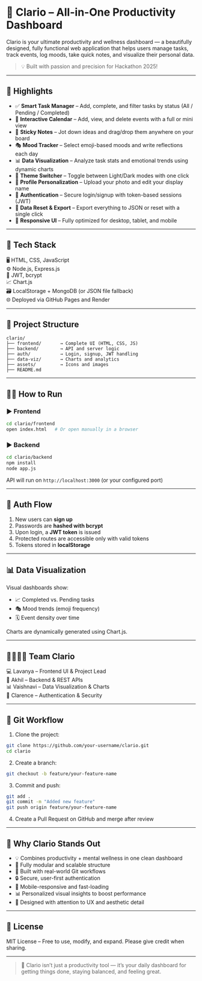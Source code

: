 # 🚀 Clario – All-in-One Productivity Dashboard

Clario is your ultimate productivity and wellness dashboard — a beautifully designed, fully functional web application that helps users manage tasks, track events, log moods, take quick notes, and visualize their personal data.

> 💡 Built with passion and precision for Hackathon 2025!

---

## 🌟 Highlights

- ✅ **Smart Task Manager** – Add, complete, and filter tasks by status (All / Pending / Completed)
- 📅 **Interactive Calendar** – Add, view, and delete events with a full or mini view
- 📝 **Sticky Notes** – Jot down ideas and drag/drop them anywhere on your board
- 🎭 **Mood Tracker** – Select emoji-based moods and write reflections each day
- 📊 **Data Visualization** – Analyze task stats and emotional trends using dynamic charts
- 🎨 **Theme Switcher** – Toggle between Light/Dark modes with one click
- 👤 **Profile Personalization** – Upload your photo and edit your display name
- 🔐 **Authentication** – Secure login/signup with token-based sessions (JWT)
- 🧼 **Data Reset & Export** – Export everything to JSON or reset with a single click
- 📱 **Responsive UI** – Fully optimized for desktop, tablet, and mobile

---

## 🧰 Tech Stack

🖥️ HTML, CSS, JavaScript  
⚙️ Node.js, Express.js  
🔐 JWT, bcrypt  
📈 Chart.js  
🗃️ LocalStorage + MongoDB (or JSON file fallback)  
🌐 Deployed via GitHub Pages and Render

---

## 📁 Project Structure

```
clario/
├── frontend/       → Complete UI (HTML, CSS, JS)
├── backend/        → API and server logic
├── auth/           → Login, signup, JWT handling
├── data-viz/       → Charts and analytics
├── assets/         → Icons and images
├── README.md
```

---

## 🧑‍💻 How to Run

### ▶️ Frontend

```bash
cd clario/frontend
open index.html   # Or open manually in a browser
```

### ▶️ Backend

```bash
cd clario/backend
npm install
node app.js
```

API will run on `http://localhost:3000` (or your configured port)

---

## 🔐 Auth Flow

1. New users can **sign up**
2. Passwords are **hashed with bcrypt**
3. Upon login, a **JWT token** is issued
4. Protected routes are accessible only with valid tokens
5. Tokens stored in **localStorage**

---

## 📊 Data Visualization

Visual dashboards show:

- 📈 Completed vs. Pending tasks
- 🎭 Mood trends (emoji frequency)
- 🗓️ Event density over time

Charts are dynamically generated using Chart.js.

---

## 👨‍👩‍👧‍👦 Team Clario

💻 Lavanya – Frontend UI & Project Lead  
🧠 Akhil – Backend & REST APIs  
📊 Vaishnavi – Data Visualization & Charts  
🔐 Clarence – Authentication & Security

---

## 🔄 Git Workflow

1. Clone the project:
```bash
git clone https://github.com/your-username/clario.git
cd clario
```

2. Create a branch:
```bash
git checkout -b feature/your-feature-name
```

3. Commit and push:
```bash
git add .
git commit -m "Added new feature"
git push origin feature/your-feature-name
```

4. Create a Pull Request on GitHub and merge after review

---

## 🏁 Why Clario Stands Out

- 💡 Combines productivity + mental wellness in one clean dashboard  
- 🧩 Fully modular and scalable structure  
- 🎯 Built with real-world Git workflows  
- 🔒 Secure, user-first authentication  
- 📱 Mobile-responsive and fast-loading  
- 📊 Personalized visual insights to boost performance  
- 🌈 Designed with attention to UX and aesthetic detail

---

## 📜 License

MIT License – Free to use, modify, and expand. Please give credit when sharing.

---

> 🚀 Clario isn’t just a productivity tool — it’s your daily dashboard for getting things done, staying balanced, and feeling great.